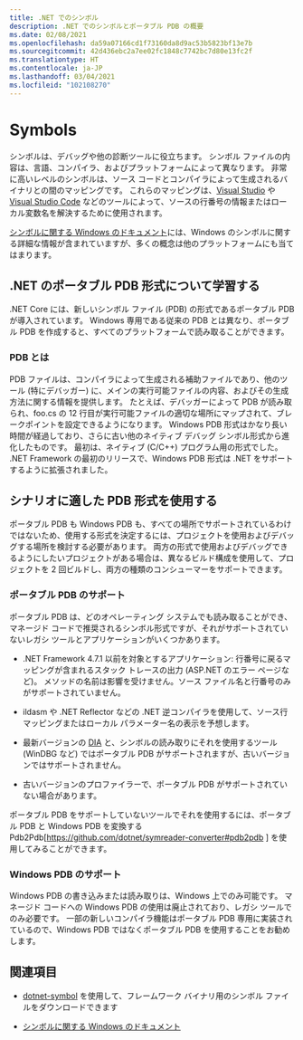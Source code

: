 ```yaml
---
title: .NET でのシンボル
description: .NET でのシンボルとポータブル PDB の概要
ms.date: 02/08/2021
ms.openlocfilehash: da59a07166cd1f73160da8d9ac53b5823bf13e7b
ms.sourcegitcommit: 42d436ebc2a7ee02fc1848c7742bc7d80e13fc2f
ms.translationtype: HT
ms.contentlocale: ja-JP
ms.lasthandoff: 03/04/2021
ms.locfileid: "102108270"
---
```

# <a name="symbols"></a>Symbols

シンボルは、デバッグや他の診断ツールに役立ちます。 シンボル ファイルの内容は、言語、コンパイラ、およびプラットフォームによって異なります。 非常に高いレベルのシンボルは、ソース コードとコンパイラによって生成されるバイナリとの間のマッピングです。 これらのマッピングは、[Visual Studio](/visualstudio/debugger/what-is-debugging) や [Visual Studio Code](https://code.visualstudio.com/Docs/editor/debugging) などのツールによって、ソースの行番号の情報またはローカル変数名を解決するために使用されます。

[シンボルに関する Windows のドキュメント](/windows/win32/dxtecharts/debugging-with-symbols)には、Windows のシンボルに関する詳細な情報が含まれていますが、多くの概念は他のプラットフォームにも当てはまります。

## <a name="learn-about-nets-portable-pdb-format"></a>.NET のポータブル PDB 形式について学習する

.NET Core には、新しいシンボル ファイル (PDB) の形式であるポータブル PDB が導入されています。 Windows 専用である従来の PDB とは異なり、ポータブル PDB を作成すると、すべてのプラットフォームで読み取ることができます。

### <a name="what-is-a-pdb"></a>PDB とは

PDB ファイルは、コンパイラによって生成される補助ファイルであり、他のツール (特にデバッガー) に、メインの実行可能ファイルの内容、およびその生成方法に関する情報を提供します。 たとえば、デバッガーによって PDB が読み取られ、foo.cs の 12 行目が実行可能ファイルの適切な場所にマップされて、ブレークポイントを設定できるようになります。 Windows PDB 形式はかなり長い時間が経過しており、さらに古い他のネイティブ デバッグ シンボル形式から進化したものです。 最初は、ネイティブ (C/C++) プログラム用の形式でした。 .NET Framework の最初のリリースで、Windows PDB 形式は .NET をサポートするように拡張されました。

## <a name="use-the-correct-pdb-format-for-your-scenario"></a>シナリオに適した PDB 形式を使用する

ポータブル PDB も Windows PDB も、すべての場所でサポートされているわけではないため、使用する形式を決定するには、プロジェクトを使用およびデバッグする場所を検討する必要があります。 両方の形式で使用およびデバッグできるようにしたいプロジェクトがある場合は、異なるビルド構成を使用して、プロジェクトを 2 回ビルドし、両方の種類のコンシューマーをサポートできます。

### <a name="support-for-portable-pdbs"></a>ポータブル PDB のサポート

ポータブル PDB は、どのオペレーティング システムでも読み取ることができ、マネージド コードで推奨されるシンボル形式ですが、それがサポートされていないレガシ ツールとアプリケーションがいくつかあります。

* .NET Framework 4.7.1 以前を対象とするアプリケーション: 行番号に戻るマッピングが含まれるスタック トレースの出力 (ASP.NET のエラー ページなど)。 メソッドの名前は影響を受けません。ソース ファイル名と行番号のみがサポートされていません。

* ildasm や .NET Reflector などの .NET 逆コンパイラを使用して、ソース行マッピングまたはローカル パラメーター名の表示を予想します。

* 最新バージョンの [DIA](/visualstudio/debugger/debug-interface-access/debug-interface-access-sdk) と、シンボルの読み取りにそれを使用するツール (WinDBG など) ではポータブル PDB がサポートされますが、古いバージョンではサポートされません。

* 古いバージョンのプロファイラーで、ポータブル PDB がサポートされていない場合があります。

ポータブル PDB をサポートしていないツールでそれを使用するには、ポータブル PDB と Windows PDB を変換する Pdb2Pdb[https://github.com/dotnet/symreader-converter#pdb2pdb ] を使用してみることができます。

### <a name="support-for-windows-pdbs"></a>Windows PDB のサポート

Windows PDB の書き込みまたは読み取りは、Windows 上でのみ可能です。 マネージド コードへの Windows PDB の使用は廃止されており、レガシ ツールでのみ必要です。 一部の新しいコンパイラ機能はポータブル PDB 専用に実装されているので、Windows PDB ではなくポータブル PDB を使用することをお勧めします。

## <a name="see-also"></a>関連項目

* [dotnet-symbol](./dotnet-symbol.md) を使用して、フレームワーク バイナリ用のシンボル ファイルをダウンロードできます

* [シンボルに関する Windows のドキュメント](/windows/win32/dxtecharts/debugging-with-symbols)
